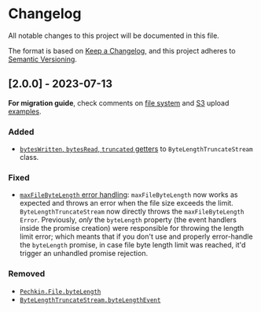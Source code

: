# Changelog

All notable changes to this project will be documented in this file.

The format is based on [Keep a Changelog](https://keepachangelog.com/en/1.0.0/),
and this project adheres to [Semantic Versioning](https://semver.org/spec/v2.0.0.html).

## [2.0.0] - 2023-07-13

**For migration guide**, check comments on [file system](./examples/fs.js) and [S3](./examples/s3.js) upload [examples]((./examples)).

### Added

- [`bytesWritten`, `bytesRead`, `truncated` getters](https://github.com/rafasofizada/pechkin/commit/ab66b47aedbd9952cc9d920d84870dc2806531d0) to `ByteLengthTruncateStream` class.

### Fixed

- [`maxFileByteLength` error handling](https://github.com/rafasofizada/pechkin/issues/2#top): `maxFileByteLength` now works as expected and throws an error when the file size exceeds the limit. `ByteLengthTruncateStream` now directly throws the `maxFileByteLength` `Error`. Previously, _only_ the `byteLength` property (the event handlers inside the promise creation) were responsible for throwing the length limit error; which meants that if you don't use and properly error-handle the `byteLength` promise, in case file byte length limit was reached, it'd trigger an unhandled promise rejection. 

### Removed

- [`Pechkin.File.byteLength`](https://github.com/rafasofizada/pechkin/commit/ab66b47aedbd9952cc9d920d84870dc2806531d0)
- [`ByteLengthTruncateStream.byteLengthEvent`](https://github.com/rafasofizada/pechkin/commit/37029d9659a3d2f840f2b34584ce3439538cc7c9)